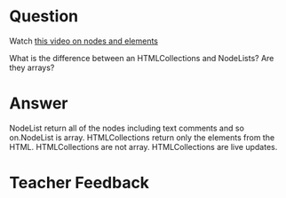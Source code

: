 # Question
Watch [this video on nodes and elements](https://www.youtube.com/watch?v=rhvec8cXLlo)

What is the difference between an HTMLCollections and NodeLists? Are they arrays?

# Answer
NodeList return all of the nodes including text comments and so on.NodeList is array.
HTMLCollections return only the elements from the HTML. HTMLCollections are not array. HTMLCollections are live updates. 

# Teacher Feedback